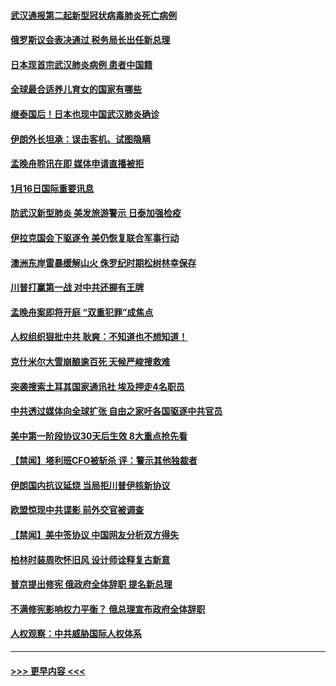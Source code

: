 #### [武汉通报第二起新型冠状病毒肺炎死亡病例](../pages/prog202/a102754298.md?t=01170355) 
#### [俄罗斯议会表决通过 税务局长出任新总理](../pages/prog202/a102754288.md?t=01170355) 
#### [日本现首宗武汉肺炎病例 患者中国籍](../pages/prog202/a102754250.md?t=01170355) 
#### [全球最合适养儿育女的国家有哪些](../pages/prog202/a102754198.md?t=01170355) 
#### [继泰国后！日本也现中国武汉肺炎确诊](../pages/prog202/a102754064.md?t=01170355) 
#### [伊朗外长坦承：误击客机、试图隐瞒](../pages/prog202/a102754062.md?t=01170355) 
#### [孟晚舟聆讯在即 媒体申请直播被拒](../pages/prog202/a102754058.md?t=01170355) 
#### [1月16日国际重要讯息](../pages/prog202/a102754054.md?t=01170355) 
#### [防武汉新型肺炎 美发旅游警示 日泰加强检疫](../pages/prog202/a102753986.md?t=01170355) 
#### [伊拉克国会下驱逐令 美仍恢复联合军事行动](../pages/prog202/a102753975.md?t=01170355) 
#### [澳洲东岸雷暴缓解山火 侏罗纪时期松树林幸保存](../pages/prog202/a102753943.md?t=01170355) 
#### [川普打赢第一战 对中共还握有王牌](../pages/prog202/a102753874.md?t=01170355) 
#### [孟晚舟案即将开庭 “双重犯罪”成焦点](../pages/prog202/a102753891.md?t=01170355) 
#### [人权组织狠批中共 耿爽：不知道也不想知道！](../pages/prog202/a102753872.md?t=01170355) 
#### [克什米尔大雪崩酿逾百死 天候严峻搜救难](../pages/prog202/a102753837.md?t=01170355) 
#### [突袭搜索土耳其国家通讯社 埃及押走4名职员](../pages/prog202/a102753805.md?t=01170355) 
#### [中共透过媒体向全球扩张 自由之家吁各国驱逐中共官员](../pages/prog202/a102753798.md?t=01170355) 
#### [美中第一阶段协议30天后生效 8大重点抢先看](../pages/prog202/a102753782.md?t=01170355) 
#### [【禁闻】塔利班CFO被斩杀 评：警示其他独裁者](../pages/prog202/a102753756.md?t=01170355) 
#### [伊朗国内抗议延烧 当局拒川普伊核新协议](../pages/prog202/a102753697.md?t=01170355) 
#### [欧盟惊现中共谍影 前外交官被调查](../pages/prog202/a102753660.md?t=01170355) 
#### [【禁闻】美中签协议 中国网友分析双方得失](../pages/prog202/a102753688.md?t=01170355) 
#### [柏林时装周吹怀旧风 设计师诠释复古新意](../pages/prog202/a102753637.md?t=01170355) 
#### [普京提出修宪 俄政府全体辞职 提名新总理](../pages/prog202/a102753597.md?t=01170355) 
#### [不满修宪影响权力平衡？ 俄总理宣布政府全体辞职](../pages/prog202/a102753541.md?t=01170355) 
#### [人权观察：中共威胁国际人权体系](../pages/prog202/a102753528.md?t=01170355) 

----
#### [ >>> 更早内容 <<< ](../indexes/prog202-earlier.md)
